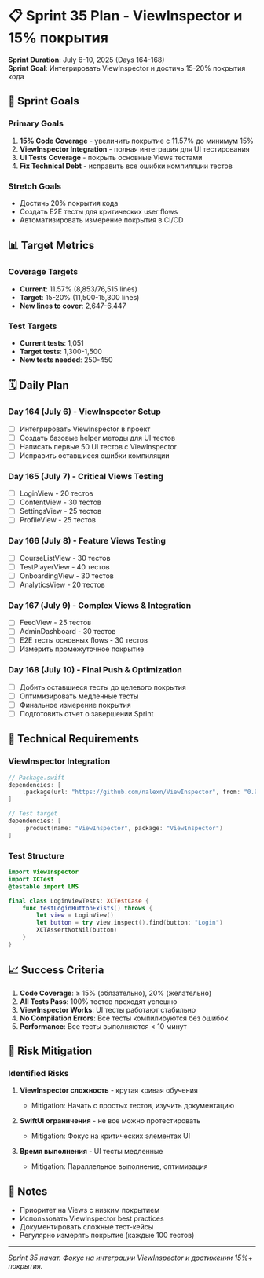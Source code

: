 # 📋 Sprint 35 Plan - ViewInspector и 15% покрытия

**Sprint Duration**: July 6-10, 2025 (Days 164-168)  
**Sprint Goal**: Интегрировать ViewInspector и достичь 15-20% покрытия кода

## 🎯 Sprint Goals

### Primary Goals
1. **15% Code Coverage** - увеличить покрытие с 11.57% до минимум 15%
2. **ViewInspector Integration** - полная интеграция для UI тестирования
3. **UI Tests Coverage** - покрыть основные Views тестами
4. **Fix Technical Debt** - исправить все ошибки компиляции тестов

### Stretch Goals
- Достичь 20% покрытия кода
- Создать E2E тесты для критических user flows
- Автоматизировать измерение покрытия в CI/CD

## 📊 Target Metrics

### Coverage Targets
- **Current**: 11.57% (8,853/76,515 lines)
- **Target**: 15-20% (11,500-15,300 lines)
- **New lines to cover**: 2,647-6,447

### Test Targets
- **Current tests**: 1,051
- **Target tests**: 1,300-1,500
- **New tests needed**: 250-450

## 🗓️ Daily Plan

### Day 164 (July 6) - ViewInspector Setup
- [ ] Интегрировать ViewInspector в проект
- [ ] Создать базовые helper методы для UI тестов
- [ ] Написать первые 50 UI тестов с ViewInspector
- [ ] Исправить оставшиеся ошибки компиляции

### Day 165 (July 7) - Critical Views Testing
- [ ] LoginView - 20 тестов
- [ ] ContentView - 30 тестов
- [ ] SettingsView - 25 тестов
- [ ] ProfileView - 25 тестов

### Day 166 (July 8) - Feature Views Testing
- [ ] CourseListView - 30 тестов
- [ ] TestPlayerView - 40 тестов
- [ ] OnboardingView - 30 тестов
- [ ] AnalyticsView - 20 тестов

### Day 167 (July 9) - Complex Views & Integration
- [ ] FeedView - 25 тестов
- [ ] AdminDashboard - 30 тестов
- [ ] E2E тесты основных flows - 30 тестов
- [ ] Измерить промежуточное покрытие

### Day 168 (July 10) - Final Push & Optimization
- [ ] Добить оставшиеся тесты до целевого покрытия
- [ ] Оптимизировать медленные тесты
- [ ] Финальное измерение покрытия
- [ ] Подготовить отчет о завершении Sprint

## 🔧 Technical Requirements

### ViewInspector Integration
```swift
// Package.swift
dependencies: [
    .package(url: "https://github.com/nalexn/ViewInspector", from: "0.9.8")
]

// Test target
dependencies: [
    .product(name: "ViewInspector", package: "ViewInspector")
]
```

### Test Structure
```swift
import ViewInspector
import XCTest
@testable import LMS

final class LoginViewTests: XCTestCase {
    func testLoginButtonExists() throws {
        let view = LoginView()
        let button = try view.inspect().find(button: "Login")
        XCTAssertNotNil(button)
    }
}
```

## 📈 Success Criteria

1. **Code Coverage**: ≥ 15% (обязательно), 20% (желательно)
2. **All Tests Pass**: 100% тестов проходят успешно
3. **ViewInspector Works**: UI тесты работают стабильно
4. **No Compilation Errors**: Все тесты компилируются без ошибок
5. **Performance**: Все тесты выполняются < 10 минут

## 🚨 Risk Mitigation

### Identified Risks
1. **ViewInspector сложность** - крутая кривая обучения
   - Mitigation: Начать с простых тестов, изучить документацию
   
2. **SwiftUI ограничения** - не все можно протестировать
   - Mitigation: Фокус на критических элементах UI
   
3. **Время выполнения** - UI тесты медленные
   - Mitigation: Параллельное выполнение, оптимизация

## 📝 Notes

- Приоритет на Views с низким покрытием
- Использовать ViewInspector best practices
- Документировать сложные тест-кейсы
- Регулярно измерять покрытие (каждые 100 тестов)

---
*Sprint 35 начат. Фокус на интеграции ViewInspector и достижении 15%+ покрытия.* 
